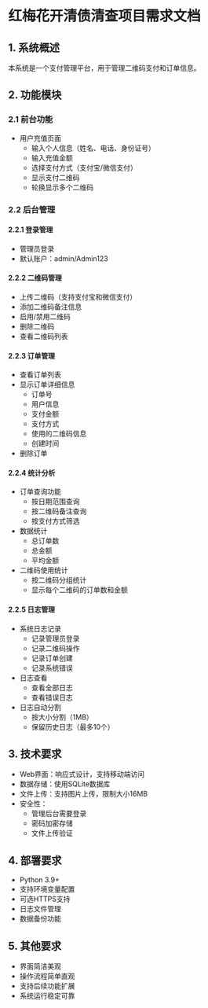 # 红梅花开清债清查项目需求文档

## 1. 系统概述
本系统是一个支付管理平台，用于管理二维码支付和订单信息。

## 2. 功能模块

### 2.1 前台功能
- 用户充值页面
  - 输入个人信息（姓名、电话、身份证号）
  - 输入充值金额
  - 选择支付方式（支付宝/微信支付）
  - 显示支付二维码
  - 轮换显示多个二维码

### 2.2 后台管理
#### 2.2.1 登录管理
- 管理员登录
- 默认账户：admin/Admin123

#### 2.2.2 二维码管理
- 上传二维码（支持支付宝和微信支付）
- 添加二维码备注信息
- 启用/禁用二维码
- 删除二维码
- 查看二维码列表

#### 2.2.3 订单管理
- 查看订单列表
- 显示订单详细信息
  - 订单号
  - 用户信息
  - 支付金额
  - 支付方式
  - 使用的二维码信息
  - 创建时间
- 删除订单

#### 2.2.4 统计分析
- 订单查询功能
  - 按日期范围查询
  - 按二维码备注查询
  - 按支付方式筛选
- 数据统计
  - 总订单数
  - 总金额
  - 平均金额
- 二维码使用统计
  - 按二维码分组统计
  - 显示每个二维码的订单数和金额

#### 2.2.5 日志管理
- 系统日志记录
  - 记录管理员登录
  - 记录二维码操作
  - 记录订单创建
  - 记录系统错误
- 日志查看
  - 查看全部日志
  - 查看错误日志
- 日志自动分割
  - 按大小分割（1MB）
  - 保留历史日志（最多10个）

## 3. 技术要求
- Web界面：响应式设计，支持移动端访问
- 数据存储：使用SQLite数据库
- 文件上传：支持图片上传，限制大小16MB
- 安全性：
  - 管理后台需要登录
  - 密码加密存储
  - 文件上传验证

## 4. 部署要求
- Python 3.9+
- 支持环境变量配置
- 可选HTTPS支持
- 日志文件管理
- 数据备份功能

## 5. 其他要求
- 界面简洁美观
- 操作流程简单直观
- 支持后续功能扩展
- 系统运行稳定可靠 